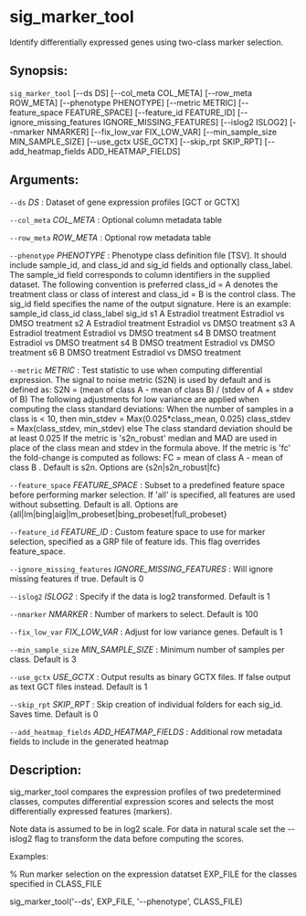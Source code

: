 # sig_marker_tool
Identify differentially expressed genes using two-class marker selection.

## Synopsis:
`sig_marker_tool` [--ds DS] [--col_meta COL_META] 
[--row_meta ROW_META] [--phenotype PHENOTYPE] [--metric METRIC] [--feature_space 
FEATURE_SPACE] [--feature_id FEATURE_ID] [--ignore_missing_features 
IGNORE_MISSING_FEATURES] [--islog2 ISLOG2] [--nmarker NMARKER] [--fix_low_var 
FIX_LOW_VAR] [--min_sample_size MIN_SAMPLE_SIZE] [--use_gctx USE_GCTX] [--skip_rpt 
SKIP_RPT] [--add_heatmap_fields ADD_HEATMAP_FIELDS]

## Arguments:

`--ds` *DS*
: Dataset of gene expression profiles [GCT or GCTX]

`--col_meta` *COL_META*
: Optional column metadata table

`--row_meta` *ROW_META*
: Optional row metadata table

`--phenotype` *PHENOTYPE*
: Phenotype class definition file [TSV]. It should include sample_id, and 
class_id and sig_id fields and optionally class_label. The sample_id field 
corresponds to column identifiers in the supplied dataset. The following 
convention is preferred class_id = A denotes the treatment class or class of 
interest and class_id = B is the control class. The sig_id field specifies the 
name of the output signature. Here is an example:
sample_id	class_id	class_label	sig_id
 	s1	A	Estradiol treatment	Estradiol vs DMSO treatment
 	s2	A	Estradiol treatment	Estradiol vs DMSO treatment
 	s3	A	Estradiol treatment	Estradiol vs DMSO treatment
 	s4	B	DMSO treatment	Estradiol vs DMSO treatment
 	s4	B	DMSO treatment	Estradiol vs DMSO treatment
 	s6	B	DMSO treatment	Estradiol vs DMSO treatment


`--metric` *METRIC*
: Test statistic to use when computing differential expression. The signal to 
noise metric (S2N) is used by default and is defined as:
S2N = (mean of class A - mean of class B) / (stdev of A + stdev of B)
The following adjustments for low variance are applied when computing the class 
standard deviations:
When the number of samples in a class is < 10, then
	min_stdev = Max(0.025*class_mean, 0.025)
	class_stdev = Max(class_stdev, min_stdev)
else
	The class standard deviation should be at least 0.025
If the metric is 's2n_robust' median and MAD are used in place of the class 
mean and stdev in the formula above. If the metric is 'fc' the fold-change is 
computed as follows:
FC = mean of class A - mean of class B . Default is s2n. Options are 
{s2n|s2n_robust|fc}

`--feature_space` *FEATURE_SPACE*
: Subset to a predefined feature space before performing marker selection. If 
'all' is specified, all features are used without subsetting. Default is all. 
Options are {all|lm|bing|aig|lm_probeset|bing_probeset|full_probeset}

`--feature_id` *FEATURE_ID*
: Custom feature space to use for marker selection, specified as a GRP file of 
feature ids. This flag overrides feature_space.

`--ignore_missing_features` *IGNORE_MISSING_FEATURES*
: Will ignore missing features if true. Default is 0

`--islog2` *ISLOG2*
: Specify if the data is log2 transformed. Default is 1

`--nmarker` *NMARKER*
: Number of markers to select. Default is 100

`--fix_low_var` *FIX_LOW_VAR*
: Adjust for low variance genes. Default is 1

`--min_sample_size` *MIN_SAMPLE_SIZE*
: Minimum number of samples per class. Default is 3

`--use_gctx` *USE_GCTX*
: Output results as binary GCTX files. If false output as text GCT files instead. 
Default is 1

`--skip_rpt` *SKIP_RPT*
: Skip creation of individual folders for each sig_id. Saves time. Default is 0

`--add_heatmap_fields` *ADD_HEATMAP_FIELDS*
: Additional row metadata fields to include in the generated heatmap

## Description:
sig_marker_tool compares the expression profiles of two predetermined classes, 
computes differential expression scores and selects the most differentially 
expressed features (markers).
 
Note data is assumed to be in log2 scale. For data in natural scale set the 
--islog2 flag to transform the data before computing the scores.
 
Examples:
 
% Run marker selection on the expression datatset EXP_FILE for the classes 
specified in CLASS_FILE
 
sig_marker_tool('--ds', EXP_FILE, '--phenotype', CLASS_FILE)
 
 

